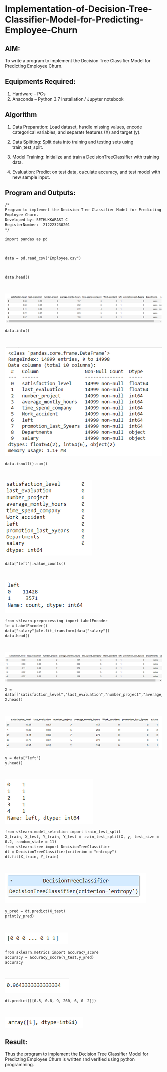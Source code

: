 # Implementation-of-Decision-Tree-Classifier-Model-for-Predicting-Employee-Churn

## AIM:
To write a program to implement the Decision Tree Classifier Model for Predicting Employee Churn.

## Equipments Required:
1. Hardware – PCs
2. Anaconda – Python 3.7 Installation / Jupyter notebook

## Algorithm
1. Data Preparation: Load dataset, handle missing values, encode categorical variables, and separate features (X) and target (y).

2. Data Splitting: Split data into training and testing sets using train_test_split.

3. Model Training: Initialize and train a DecisionTreeClassifier with training data.

4. Evaluation: Predict on test data, calculate accuracy, and test model with new sample input.


## Program and Outputs:
```
/*
Program to implement the Decision Tree Classifier Model for Predicting Employee Churn.
Developed by: SETHUKKARASI C
RegisterNumber:  212223230201
*/
```

```
import pandas as pd
```
<br>

```
data = pd.read_csv("Employee.csv")
```
<br>

```
data.head()
```
<br>

![out1](/o1.png)
<br>

```
data.info()
```
<br>

![out2](/o2.png)
<br>

```
data.isnull().sum()
```
<br>

![out3](/o3.png)

```
data["left"].value_counts()
```
<br>

![out4](/o4.png)

```
from sklearn.preprocessing import LabelEncoder
le = LabelEncoder()
data["salary"]=le.fit_transform(data["salary"])
data.head()
```
<br>

![out5](/o5.png)
<br>

```
X = data[["satisfaction_level","last_evaluation","number_project","average_montly_hours","Work_accident","promotion_last_5years","salary"]]
X.head()
```
<br>

![out6](/o6.png)
<br>

```
y = data["left"]
y.head()
```
<br>

![out7](/o7.png)
<br>

```
from sklearn.model_selection import train_test_split
X_train, X_test, Y_train, Y_test = train_test_split(X, y, test_size = 0.2, random_state = 11)
from sklearn.tree import DecisionTreeClassifier
dt = DecisionTreeClassifier(criterion = "entropy")
dt.fit(X_train, Y_train)
```
<br>

![out8](/o8.png)
<br>

```
y_pred = dt.predict(X_test)
print(y_pred)
```
<br>

![out9](/o9.png)
<br>

```
from sklearn.metrics import accuracy_score
accuracy = accuracy_score(Y_test,y_pred)
accuracy
```
<br>

![out10](/o10.png)
<br>

```
dt.predict([[0.5, 0.8, 9, 260, 6, 0, 2]])
```
<br>

![out11](/o11.png)

## Result:
Thus the program to implement the  Decision Tree Classifier Model for Predicting Employee Churn is written and verified using python programming.
